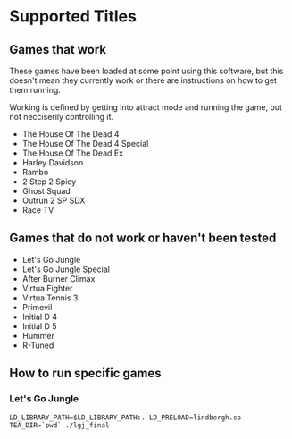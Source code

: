 # Supported Titles

## Games that work

These games have been loaded at some point using this software, but this doesn't mean they currently work or there are instructions on how to get them running.

Working is defined by getting into attract mode and running the game, but not necciserily controlling it.

- The House Of The Dead 4
- The House Of The Dead 4 Special
- The House Of The Dead Ex
- Harley Davidson
- Rambo
- 2 Step 2 Spicy
- Ghost Squad
- Outrun 2 SP SDX
- Race TV

## Games that do not work or haven't been tested

- Let's Go Jungle
- Let's Go Jungle Special
- After Burner Climax
- Virtua Fighter
- Virtua Tennis 3
- Primevil
- Initial D 4
- Initial D 5
- Hummer
- R-Tuned

## How to run specific games

### Let's Go Jungle

```LD_LIBRARY_PATH=$LD_LIBRARY_PATH:. LD_PRELOAD=lindbergh.so TEA_DIR=`pwd` ./lgj_final```
